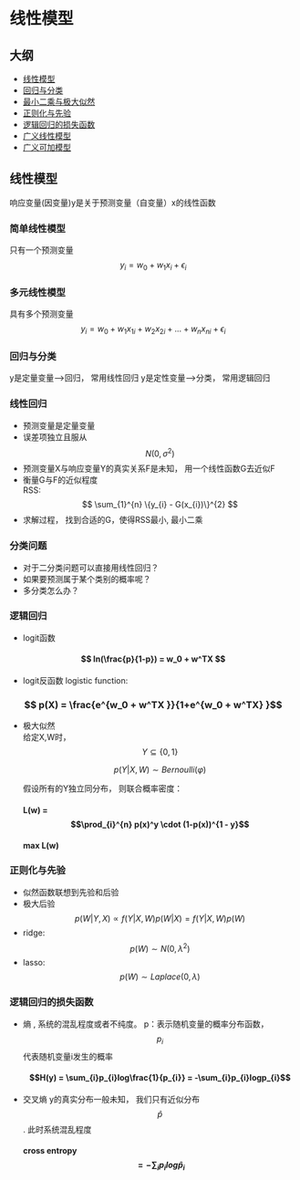 # 线性模型
## 大纲
- [线性模型](#linear_model)
- [回归与分类](#rgr_cls)
- [最小二乘与极大似然](#ols_mle)
- [正则化与先验](#rgl_pri)
- [逻辑回归的损失函数](#lr_loss)
- [广义线性模型](#glm)
- [广义可加模型](#gam)

## 线性模型<span id="linear_model"></span>
响应变量(因变量)y是关于预测变量（自变量）x的线性函数
### 简单线性模型
只有一个预测变量
$$ y_i = w_0 + w_1x_i + \epsilon_i $$
### 多元线性模型
具有多个预测变量
$$ y_i = w_0 + w_1x_{1i}+w_2x_{2i}+...+w_nx_{ni} + \epsilon_i  $$   
### 回归与分类<span id="rgr_cls"></span>
y是定量变量-->回归， 常用线性回归
y是定性变量-->分类， 常用逻辑回归
### 线性回归
- 预测变量是定量变量
- 误差项独立且服从$$N(0, σ^2)$$
- 预测变量X与响应变量Y的真实关系F是未知， 用一个线性函数G去近似F
- 衡量G与F的近似程度    
  RSS: $$ \sum_{1}^{n} \{y_{i} - G(x_{i})\}^{2} $$
- 求解过程， 找到合适的G，使得RSS最小, 最小二乘  
### 分类问题
- 对于二分类问题可以直接用线性回归？
- 如果要预测属于某个类别的概率呢？
- 多分类怎么办？
### 逻辑回归
- logit函数  
 ####  $$ ln(\frac{p}{1-p}) = w_0 + w^TX $$
- logit反函数 logistic function:
 ###  $$ p(X) = \frac{e^{w_0 + w^TX }}{1+e^{w_0 + w^TX} }$$
- 极大似然  
  给定X,W时，$$ Y \subseteq{\{0,1\}} $$  
      
  $$ p(Y|X,W) \sim Bernoulli(\varphi) $$
  
  假设所有的Y独立同分布， 则联合概率密度：
  #### L(w) = $$\prod_{i}^{n} p(x)^y \cdot (1-p(x))^{1 - y}$$
  #### max L(w) 
  
### 正则化与先验
- 似然函数联想到先验和后验
- 极大后验  
  $$ p(W|Y,X) \propto f(Y|X,W)p(W|X) = f(Y|X,W)p(W) $$
- ridge: $$p(W) \sim N(0, \lambda^2) $$ 
- lasso: $$p(W) \sim Laplace(0, \lambda) $$

### 逻辑回归的损失函数
- 熵 , 系统的混乱程度或者不纯度。 p：表示随机变量的概率分布函数，$$p_{i}$$代表随机变量i发生的概率
  #### $$H(y) = \sum_{i}p_{i}log\frac{1}{p_{i}} = -\sum_{i}p_{i}logp_{i}$$
- 交叉熵  y的真实分布一般未知， 我们只有近似分布 $$\hat{p}$$. 此时系统混乱程度
  #### cross entropy $$ = -\sum_{i}p_{i}log\hat{p}_{i}$$ 

  



  
  
